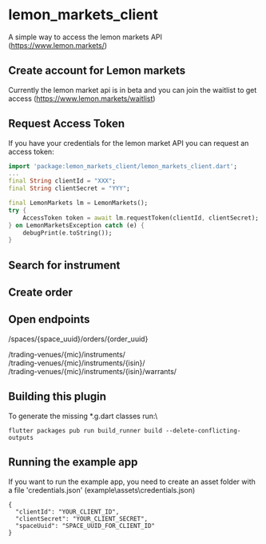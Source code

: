 # lemon_markets_client
A simple way to access the lemon markets API (https://www.lemon.markets/)

## Create account for Lemon markets
Currently the lemon market api is in beta and you can join the waitlist to get access (https://www.lemon.markets/waitlist)

## Request Access Token
If you have your credentials for the lemon market API you can request an access token:

```dart
import 'package:lemon_markets_client/lemon_markets_client.dart';
...
final String clientId = "XXX";
final String clientSecret = "YYY";

final LemonMarkets lm = LemonMarkets();
try {
    AccessToken token = await lm.requestToken(clientId, clientSecret);
} on LemonMarketsException catch (e) {
    debugPrint(e.toString());
}
```

## Search for instrument

## Create order

## Open endpoints

/spaces/{space_uuid}/orders/{order_uuid}

/trading-venues/{mic}/instruments/ \
/trading-venues/{mic}/instruments/{isin}/ \
/trading-venues/{mic}/instruments/{isin}/warrants/ 

## Building this plugin
To generate the missing *.g.dart classes run:\
```
flutter packages pub run build_runner build --delete-conflicting-outputs
 ```

## Running the example app
If you want to run the example app, you need to create an asset folder with  a file 'credentials.json' (example\assets\credentials.json)
```
{
  "clientId": "YOUR_CLIENT_ID",
  "clientSecret": "YOUR_CLIENT_SECRET",
  "spaceUuid": "SPACE_UUID_FOR_CLIENT_ID"
}
```